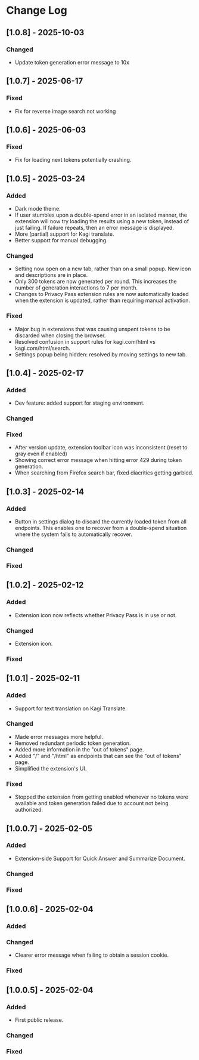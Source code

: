 
# Change Log

## [1.0.8] - 2025-10-03

### Changed

- Update token generation error message to 10x

## [1.0.7] - 2025-06-17

### Fixed

- Fix for reverse image search not working

## [1.0.6] - 2025-06-03

### Fixed

- Fix for loading next tokens potentially crashing.

## [1.0.5] - 2025-03-24

### Added

- Dark mode theme.
- If user stumbles upon a double-spend error in an isolated manner, the extension will now try loading the results using a new token, instead of just failing. If failure repeats, then an error message is displayed.
- More (partial) support for Kagi translate.
- Better support for manual debugging.

### Changed

- Setting now open on a new tab, rather than on a small popup. New icon and descriptions are in place.
- Only 300 tokens are now generated per round. This increases the number of generation interactions to 7 per month.
- Changes to Privacy Pass extension rules are now automatically loaded when the extension is updated, rather than requiring manual activation.

### Fixed

- Major bug in extensions that was causing unspent tokens to be discarded when closing the browser.
- Resolved confusion in support rules for kagi.com/html vs kagi.com/html/search.
- Settings popup being hidden: resolved by moving settings to new tab.

## [1.0.4] - 2025-02-17

### Added

- Dev feature: added support for staging environment.

### Changed

### Fixed

- After version update, extension toolbar icon was inconsistent (reset to gray even if enabled)
- Showing correct error message when hitting error 429 during token generation.
- When searching from Firefox search bar, fixed diacritics getting garbled.

## [1.0.3] - 2025-02-14

### Added

- Button in settings dialog to discard the currently loaded token from all endpoints. This enables one to recover from a double-spend situation where the system fails to automatically recover.

### Changed

### Fixed

## [1.0.2] - 2025-02-12

### Added

- Extension icon now reflects whether Privacy Pass is in use or not.

### Changed

- Extension icon.

### Fixed

## [1.0.1] - 2025-02-11

### Added

- Support for text translation on Kagi Translate.

### Changed

- Made error messages more helpful.
- Removed redundant periodic token generation.
- Added more information in the "out of tokens" page.
- Added "/" and "/html" as endpoints that can see the "out of tokens" page.
- Simplified the extension's UI.

### Fixed

- Stopped the extension from getting enabled whenever no tokens were available and token generation failed due to account not being authorized.

## [1.0.0.7] - 2025-02-05

### Added

-   Extension-side Support for Quick Answer and Summarize Document.

### Changed

### Fixed

## [1.0.0.6] - 2025-02-04

### Added

### Changed
- Clearer error message when failing to obtain a session cookie.

### Fixed

## [1.0.0.5] - 2025-02-04

### Added

- First public release.

### Changed

### Fixed
